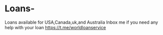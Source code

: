 # Loans-
Loans available for  USA,Canada,uk,and Australia  Inbox me if you need any help with your loan https://t.me/worldloanservice 
